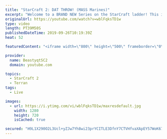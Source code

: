 ```yaml
---
title: "StarCraft 2: DAT THROW! (MASS Marines)"
excerpt: "Welcome to a BRAND NEW Series on the StarCraft ladder! This is the \"Mass Marines to Grandmaster\" challenge, where the only attacking unit that I'm allowed to make is Marines - and that's it! I am allowed to make Medivacs just so that the gaemplay is not too monotonous, but I believe I could even make"
originalUrl: https://youtube.com/watch?v=wblFqksTD1w
type: video
length: PT39M50S
publishedDateTime: 2019-09-26T10:19:39Z
heat: 52

featuredContent: "<iframe width=\"800\" height=\"500\" frameborder=\"0\" src=\"https://www.youtube.com/embed/wblFqksTD1w\" allow=\"accelerometer; autoplay; encrypted-media; gyroscope; picture-in-picture\" allowfullscreen></iframe>"

provider:
  name: BeastyqtSC2
  domain: youtube.com

topics:
  - StarCraft 2
  - Terran
tags:
  - Live

images:
  - url: https://i.ytimg.com/vi/wblFqksTD1w/maxresdefault.jpg
    width: 1280
    height: 720
    isCached: true

secured: "H9L1X290O2L3Ucl+yZJw7Yh8wi23prYCITLE3DfnY7CTVHfvaXApEY57WoK67nOJ1xshLcMM2yqTaKqjRvJtGWV/iWw0dWz2absgi3EZUlRxUNlYzMJ3lXJKyGn0YiKmgX4yzyvaXs8jd4KgqHrUhPCk8K5UQfYRsC1aztdmv2v4C849Jb721fBrKcgR06LPNRV+eWp0K1HjfLHTV3gYlMcGydRTYb6ZZS4hYAf2LHEuQAL/6ytgnRrtQqeMbVS68v4nTqXWlh4QB1PgtmC7+gRAAgGX1WklDIR3LvhwxNadR2F9/N8KeA2iokPom7F65xECgBe6eMThr1oLMaHMxDgX1wQBJQqzTAlYRWyfU49m5kSmw0C3Tmpds8KiCf8PvN4+6xaXdRvzRNQm/hC6IF4VtN4oXSDhElj3zLMeZtg=;g7IQxXIHG+p4QJqLwgTMvg=="
---
```


